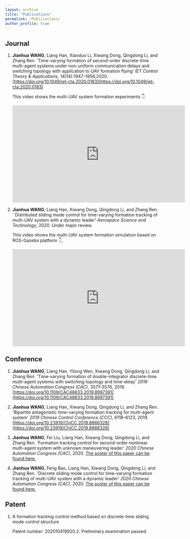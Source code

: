 ```yaml
---
layout: archive
title: "Publications"
permalink: /Publications/
author_profile: true
---
```


## Journal 

1. **Jianhua WANG**, Liang Han, Xiaoduo Li, Xiwang Dong, Qingdong Li, and Zhang Ren. 'Time-varying formation of second-order discrete-time multi-agent systems under non-uniform communication delays and switching topology with application to UAV formation flying' *IET Control Theory & Applications*, 14(14):1947–1956,2020. [https://doi.org/10.1049/iet-cta.2020.0183](https://doi.org/10.1049/iet-cta.2020.0183)

    This video shows the multi-UAV system formation experiments 👇. 

    <iframe width="560" height="315" src="https://www.youtube.com/embed/GytboIQjqDg" frameborder="0" allow="accelerometer; autoplay; encrypted-media; gyroscope; picture-in-picture" allowfullscreen></iframe>

2. **Jianhua WANG**, Liang Han, Xiwang Dong, Qingdong Li, and Zhang Ren. ' Distributed sliding mode control for time-varying formation tracking of multi-UAV system with a dynamic leader' *Aerospace Science and Technology*, 2020. Under major review. 

    This video shows the multi-UAV system formation simulation based on ROS-Gazebo platform 👇. 

    <iframe width="560" height="315" src="https://www.youtube.com/embed/dHqNoYIUqD8" frameborder="0" allow="accelerometer; autoplay; encrypted-media; gyroscope; picture-in-picture" allowfullscreen></iframe>

## Conference 

1. **Jianhua WANG**, Liang Han, Yilong Wen, Xiwang Dong, Qingdong Li, and Zhang Ren. 'Time-varying formation of double-integrator discrete-time multi-agent systems with switching topology and time-delay' *2019 Chinese Automation Congress (CAC)*, 3571–3576, 2019. [https://doi.org/10.1109/CAC48633.2019.8997391](https://doi.org/10.1109/CAC48633.2019.8997391)

2. **Jianhua WANG**, Liang Han, Xiwang Dong, Qingdong Li, and Zhang Ren. 'Bipartite antagonistic time-varying formation tracking for multi-agent system' *2019 Chinese Control Conference (CCC)*, 6118–6123, 2019. [https://doi.org/10.23919/ChiCC.2019.8866328](https://doi.org/10.23919/ChiCC.2019.8866328)
 
3. **Jianhua WANG**, Fei Liu, Liang Han, Xiwang Dong, Qingdong Li, and Zhang Ren. 'Formation tracking control for second-order nonlinear multi-agent system with unknown maneuvering leader' *2020 Chinese Automation Congress (CAC)*, 2020. [The poster of this paper can be found here.](https://jianhua-WANG-BUAA.github.io/images/CAC2020-maneuvering-Leader-poster.jpg)

    <!-- <img src="https://jianhua-WANG-BUAA.github.io/images/CAC2020-maneuvering-Leader-poster.jpg" alt="CAC2020-maneuvering-Leader-poster.jpg" border="0"/> -->

4. **Jianhua WANG**, Feng Bao, Liang Han, Xiwang Dong, Qingdong Li, and Zhang Ren. 'Discrete sliding mode control for time-varying formation tracking of multi-UAV system with a dynamic leader' *2020 Chinese Automation Congress (CAC)*, 2020. [The poster of this paper can be found here.](https://jianhua-WANG-BUAA.github.io/images/CAC2020-dynamic-Leader-poster.jpg)

    <!-- <img src="https://jianhua-WANG-BUAA.github.io/images/CAC2020-dynamic-Leader-poster.jpg" alt="CAC2020-dynamic-Leader-poster.jpg" border="0"/> -->

## Patent

1. A formation tracking control method based on discrete-time sliding mode control structure

    Patent number: 202010419920.2. Preliminary examination passed.


